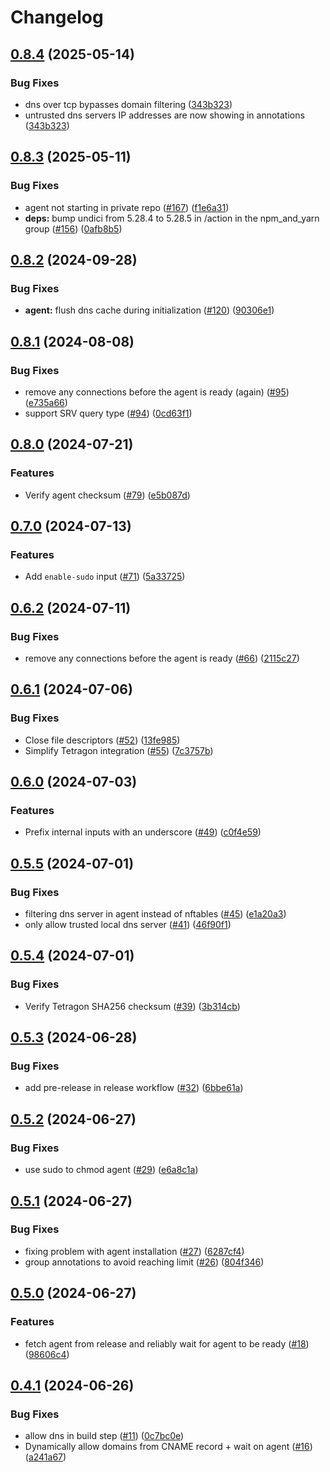 # Changelog


## [0.8.4](https://github.com/bullfrogsec/bullfrog/compare/v0.8.3...v0.8.4) (2025-05-14)


### Bug Fixes

* dns over tcp bypasses domain filtering ([343b323](https://github.com/bullfrogsec/bullfrog/commit/343b3232daf1b30dc5f5a01de2d8f34c0e3be64d))
* untrusted dns servers IP addresses are now showing in annotations ([343b323](https://github.com/bullfrogsec/bullfrog/commit/343b3232daf1b30dc5f5a01de2d8f34c0e3be64d))

## [0.8.3](https://github.com/bullfrogsec/bullfrog/compare/v0.8.2...v0.8.3) (2025-05-11)


### Bug Fixes

* agent not starting in private repo ([#167](https://github.com/bullfrogsec/bullfrog/issues/167)) ([f1e6a31](https://github.com/bullfrogsec/bullfrog/commit/f1e6a310fc2ce91e0e0fe5728e5d587239e25596))
* **deps:** bump undici from 5.28.4 to 5.28.5 in /action in the npm_and_yarn group ([#156](https://github.com/bullfrogsec/bullfrog/issues/156)) ([0afb8b5](https://github.com/bullfrogsec/bullfrog/commit/0afb8b5f34e004205016174108511b95c50deaa5))

## [0.8.2](https://github.com/bullfrogsec/bullfrog/compare/v0.8.1...v0.8.2) (2024-09-28)


### Bug Fixes

* **agent:** flush dns cache during initialization ([#120](https://github.com/bullfrogsec/bullfrog/issues/120)) ([90306e1](https://github.com/bullfrogsec/bullfrog/commit/90306e1384b0b1a3ef6dd941349385ae3be49f9a))

## [0.8.1](https://github.com/bullfrogsec/bullfrog/compare/v0.8.0...v0.8.1) (2024-08-08)


### Bug Fixes

* remove any connections before the agent is ready (again) ([#95](https://github.com/bullfrogsec/bullfrog/issues/95)) ([e735a66](https://github.com/bullfrogsec/bullfrog/commit/e735a662e59d14e2f5ee855e49459d6feb2bc465))
* support SRV query type ([#94](https://github.com/bullfrogsec/bullfrog/issues/94)) ([0cd63f1](https://github.com/bullfrogsec/bullfrog/commit/0cd63f1915fa53d83dcba46f7037c7e35ad77b7b))

## [0.8.0](https://github.com/bullfrogsec/bullfrog/compare/v0.7.0...v0.8.0) (2024-07-21)


### Features

* Verify agent checksum ([#79](https://github.com/bullfrogsec/bullfrog/issues/79)) ([e5b087d](https://github.com/bullfrogsec/bullfrog/commit/e5b087dbb65dc18b4f9960f83a8da69f79253fe5))

## [0.7.0](https://github.com/bullfrogsec/bullfrog/compare/v0.6.2...v0.7.0) (2024-07-13)


### Features

* Add `enable-sudo` input ([#71](https://github.com/bullfrogsec/bullfrog/issues/71)) ([5a33725](https://github.com/bullfrogsec/bullfrog/commit/5a3372537f0c8c521cb794a1e08da54b57ec27cc))

## [0.6.2](https://github.com/bullfrogsec/bullfrog/compare/v0.6.1...v0.6.2) (2024-07-11)


### Bug Fixes

* remove any connections before the agent is ready ([#66](https://github.com/bullfrogsec/bullfrog/issues/66)) ([2115c27](https://github.com/bullfrogsec/bullfrog/commit/2115c2767410077d4c578523f63ce697f7298217))

## [0.6.1](https://github.com/bullfrogsec/bullfrog/compare/v0.6.0...v0.6.1) (2024-07-06)


### Bug Fixes

* Close file descriptors ([#52](https://github.com/bullfrogsec/bullfrog/issues/52)) ([13fe985](https://github.com/bullfrogsec/bullfrog/commit/13fe98528ceb3c2eff19a4983d89bc3e61131a82))
* Simplify Tetragon integration ([#55](https://github.com/bullfrogsec/bullfrog/issues/55)) ([7c3757b](https://github.com/bullfrogsec/bullfrog/commit/7c3757b03e3f98d577adddd7b6b9f2f5b018c73b))

## [0.6.0](https://github.com/bullfrogsec/bullfrog/compare/v0.5.5...v0.6.0) (2024-07-03)


### Features

* Prefix internal inputs with an underscore ([#49](https://github.com/bullfrogsec/bullfrog/issues/49)) ([c0f4e59](https://github.com/bullfrogsec/bullfrog/commit/c0f4e59dcab9ac92154f5e4c9a097fb1553af557))

## [0.5.5](https://github.com/bullfrogsec/bullfrog/compare/v0.5.4...v0.5.5) (2024-07-01)


### Bug Fixes

* filtering dns server in agent instead of nftables ([#45](https://github.com/bullfrogsec/bullfrog/issues/45)) ([e1a20a3](https://github.com/bullfrogsec/bullfrog/commit/e1a20a3e2a0c0641dff8ae34f92fb2e8acb722e9))
* only allow trusted local dns server ([#41](https://github.com/bullfrogsec/bullfrog/issues/41)) ([46f90f1](https://github.com/bullfrogsec/bullfrog/commit/46f90f18b7ee65240e346a60f0d0323002ab09aa))

## [0.5.4](https://github.com/bullfrogsec/bullfrog/compare/v0.5.3...v0.5.4) (2024-07-01)


### Bug Fixes

* Verify Tetragon SHA256 checksum ([#39](https://github.com/bullfrogsec/bullfrog/issues/39)) ([3b314cb](https://github.com/bullfrogsec/bullfrog/commit/3b314cb4acd3ada8f2d6fc9fbf2e64100509d3ec))

## [0.5.3](https://github.com/bullfrogsec/bullfrog/compare/v0.5.2...v0.5.3) (2024-06-28)


### Bug Fixes

* add pre-release in release workflow ([#32](https://github.com/bullfrogsec/bullfrog/issues/32)) ([6bbe61a](https://github.com/bullfrogsec/bullfrog/commit/6bbe61a073fb0eb168fd79ce5575e3b86f76bd5e))

## [0.5.2](https://github.com/bullfrogsec/bullfrog/compare/v0.5.1...v0.5.2) (2024-06-27)


### Bug Fixes

* use sudo to chmod agent ([#29](https://github.com/bullfrogsec/bullfrog/issues/29)) ([e6a8c1a](https://github.com/bullfrogsec/bullfrog/commit/e6a8c1a2ef6fe5b233781995e6e46c680e3dcc13))

## [0.5.1](https://github.com/bullfrogsec/bullfrog/compare/v0.5.0...v0.5.1) (2024-06-27)


### Bug Fixes

* fixing problem with agent installation ([#27](https://github.com/bullfrogsec/bullfrog/issues/27)) ([6287cf4](https://github.com/bullfrogsec/bullfrog/commit/6287cf455f993c8b4a1874eaf82520d7643b2f75))
* group annotations to avoid reaching limit ([#26](https://github.com/bullfrogsec/bullfrog/issues/26)) ([804f346](https://github.com/bullfrogsec/bullfrog/commit/804f346cfeebd7d234bbee61b2784501e164d00a))

## [0.5.0](https://github.com/bullfrogsec/bullfrog/compare/v0.4.1...v0.5.0) (2024-06-27)


### Features

* fetch agent from release and reliably wait for agent to be ready ([#18](https://github.com/bullfrogsec/bullfrog/issues/18)) ([98606c4](https://github.com/bullfrogsec/bullfrog/commit/98606c47408f749b09a1c2c65f9d46dbd4aa7a08))

## [0.4.1](https://github.com/bullfrogsec/bullfrog/compare/v0.4.0...v0.4.1) (2024-06-26)


### Bug Fixes

* allow dns in build step ([#11](https://github.com/bullfrogsec/bullfrog/issues/11)) ([0c7bc0e](https://github.com/bullfrogsec/bullfrog/commit/0c7bc0e45814594f0e965b03008816d3adfafde9))
* Dynamically allow domains from CNAME record + wait on agent ([#16](https://github.com/bullfrogsec/bullfrog/issues/16)) ([a241a67](https://github.com/bullfrogsec/bullfrog/commit/a241a6749ad41a69ddde1b16d80027509d1c9fce))
